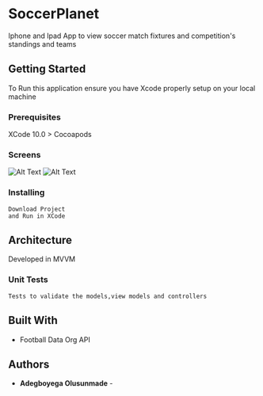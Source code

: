 # SoccerPlanet
Iphone and Ipad App to view soccer match fixtures and competition's standings and teams

## Getting Started

To Run this application ensure you have Xcode properly setup on your local machine

### Prerequisites

XCode 10.0 >
Cocoapods

### Screens
![Alt Text](https://s3-eu-west-1.amazonaws.com/ringierdm/2017/september/eks/screen1-480.gif)
![Alt Text](https://s3-eu-west-1.amazonaws.com/ringierdm/2017/september/eks/screen2-480.gif)

### Installing

```
Download Project 
and Run in XCode
```

## Architecture

Developed in MVVM

### Unit Tests

```
Tests to validate the models,view models and controllers
```

## Built With

* Football Data Org API



## Authors

* **Adegboyega Olusunmade** - 

